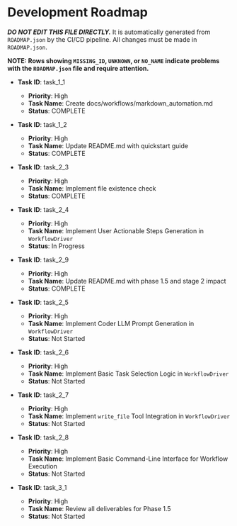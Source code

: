 # Development Roadmap

***DO NOT EDIT THIS FILE DIRECTLY.*** It is automatically generated from `ROADMAP.json` by the CI/CD pipeline. All changes must be made in `ROADMAP.json`.

**NOTE: Rows showing `MISSING_ID`, `UNKNOWN`, or `NO_NAME` indicate problems with the `ROADMAP.json` file and require attention.**

*   **Task ID**: task_1_1
    *   **Priority**: High
    *   **Task Name**: Create docs/workflows/markdown_automation.md
    *   **Status**: COMPLETE

*   **Task ID**: task_1_2
    *   **Priority**: High
    *   **Task Name**: Update README.md with quickstart guide
    *   **Status**: COMPLETE

*   **Task ID**: task_2_3
    *   **Priority**: High
    *   **Task Name**: Implement file existence check
    *   **Status**: COMPLETE

*   **Task ID**: task_2_4
    *   **Priority**: High
    *   **Task Name**: Implement User Actionable Steps Generation in `WorkflowDriver`
    *   **Status**: In Progress

*   **Task ID**: task_2_9
    *   **Priority**: High
    *   **Task Name**: Update README.md with phase 1.5 and stage 2 impact
    *   **Status**: COMPLETE

*   **Task ID**: task_2_5
    *   **Priority**: High
    *   **Task Name**: Implement Coder LLM Prompt Generation in `WorkflowDriver`
    *   **Status**: Not Started

*   **Task ID**: task_2_6
    *   **Priority**: High
    *   **Task Name**: Implement Basic Task Selection Logic in `WorkflowDriver`
    *   **Status**: Not Started

*   **Task ID**: task_2_7
    *   **Priority**: High
    *   **Task Name**: Implement `write_file` Tool Integration in `WorkflowDriver`
    *   **Status**: Not Started

*   **Task ID**: task_2_8
    *   **Priority**: High
    *   **Task Name**: Implement Basic Command-Line Interface for Workflow Execution
    *   **Status**: Not Started

*   **Task ID**: task_3_1
    *   **Priority**: High
    *   **Task Name**: Review all deliverables for Phase 1.5
    *   **Status**: Not Started

